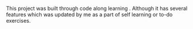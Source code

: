 This project was built through code along learning . Although it has several features which was updated by me as a part of self learning or to-do exercises.
